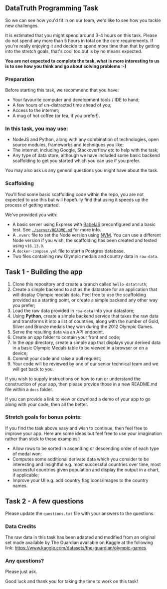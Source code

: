 ## DataTruth Programming Task

So we can see how you'd fit in on our team, we'd like to see how you tackle new challenges.

It is estimated that you might spend around 3-4 hours on this task. Please do not spend any more than 5 hours in total on the core requirements. If you're really enjoying it and decide to spend more time than that by getting into the stretch goals, that's cool too but is by no means expected.

**You are not expected to complete the task, what is more interesting to us is to see how you think and go about solving problems :-)**

### Preparation

Before starting this task, we recommend that you have:

- Your favourite computer and development tools / IDE to hand;
- A few hours of un-distracted time ahead of you;
- Access to the internet;
- A mug of hot coffee (or tea, if you prefer!).

### In this task, you may use:

- NodeJS and Python, along with any combination of technologies, open source modules, frameworks and techniques you like;
- The internet, including Google, Stackoverflow etc to help with the task;
- Any type of data store, although we have included some basic backend scaffolding to get you started which you can use if you prefer.

You may also ask us any general questions you might have about the task.

### Scaffolding

You'll find some basic scaffolding code within the repo, you are not expected to use this but will hopefully find that using it speeds up the process of getting started.

We've provided you with:

- A basic server using Express with [BabelJS](https://babeljs.io) preconfigured and a basic test. See [`./server/README.md`](./server/README.md) for more info.
- A `.nvmrc` file to set the Node version using [NVM](https://github.com/nvm-sh/nvm). You can use a different Node version if you wish, the scaffolding has been created and tested using `v16.13.0`.
- A `docker-compose.yml` file to start a Postgres database.
- Two files containing raw Olympic medals and country data in `raw-data`.

## Task 1 - Building the app

1. Clone this repository and create a branch called `hello-datatruth`;
2. Create a simple backend to act as the datastore for an application that will display Olympic medals data. Feel free to use the scaffolding provided as a starting point, or create a simple backend any other way you prefer;
3. Load the raw data provided in `raw-data` into your datastore;
4. Using **Python**, create a simple backend service that takes the raw data and transforms it into a list of countries, along with the number of Gold, Silver and Bronze medals they won during the 2012 Olympic Games.
5. Serve the resulting data via an API endpoint.
6. Create an *app* folder to contain your front end code;
7. In the *app* directory, create a simple app that displays your derived data in a basic Olympic Medals table to be viewed in a browser or on a device;
8. Commit your code and raise a pull request;
9. Your code will be reviewed by one of our senior technical team and we will get back to you.

If you wish to supply instructions on how to run or understand the construction of your app, then please provide those in a new README.md file within a `docs` folder.

If you can provide a link to view or download a demo of your app to go along with your code, then all the better.

### Stretch goals for bonus points:

If you find the task above easy and wish to continue, then feel free to improve your app. Here are some ideas but feel free to use your imagination rather than stick to these examples!:

- Allow rows to be sorted in ascending or descending order of each type of medal won;
- Computes some additional derivate data which you consider to be interesting and insightful e.g. most successful countries over time, most successful countries given population and display the output in a chart, if applicable;
- Improve your UI e.g. add country flag icons/images to the country names.

## Task 2 - A few questions

Please update the `questions.txt` file with your answers to the questions.

### Data Credits

The raw data in this task has been adapted and modified from an original set made available by The Guardian available on Kaggle at the following link: https://www.kaggle.com/datasets/the-guardian/olympic-games.

### Any questions?

Please just ask.

Good luck and thank you for taking the time to work on this task!